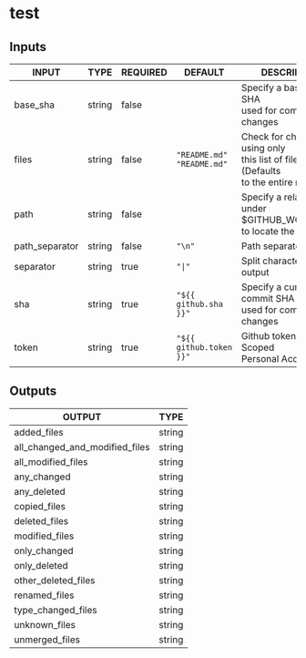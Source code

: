 # test

## Inputs

<!-- AUTO-DOC-INPUT:START - Do not remove or modify this section -->

|     INPUT      |  TYPE  | REQUIRED |              DEFAULT               |                                     DESCRIPTION                                     |
|----------------|--------|----------|------------------------------------|-------------------------------------------------------------------------------------|
|    base_sha    | string |  false   |                                    |               Specify a base commit SHA<br>used for comparing changes               |
|     files      | string |  false   | `"README.md"`<br>`"README.md"`<br> | Check for changes using only<br>this list of files (Defaults<br>to the entire repo) |
|      path      | string |  false   |                                    |   Specify a relative path under<br>$GITHUB_WORKSPACE to locate the repository<br>   |
| path_separator | string |  false   |               `"\n"`               |                                   Path separator                                    |
|   separator    | string |   true   |               `"\|"`               |                        Split character for array output<br>                         |
|      sha       | string |   true   |       `"${{ github.sha }}"`        |             Specify a current commit SHA<br>used for comparing changes              |
|     token      | string |   true   |      `"${{ github.token }}"`       |                Github token or Repo Scoped<br>Personal Access Token                 |

<!-- AUTO-DOC-INPUT:END -->

## Outputs

<!-- AUTO-DOC-OUTPUT:START - Do not remove or modify this section -->

|             OUTPUT             |  TYPE  |
|--------------------------------|--------|
|          added_files           | string |
| all_changed_and_modified_files | string |
|       all_modified_files       | string |
|          any_changed           | string |
|          any_deleted           | string |
|          copied_files          | string |
|         deleted_files          | string |
|         modified_files         | string |
|          only_changed          | string |
|          only_deleted          | string |
|      other_deleted_files       | string |
|         renamed_files          | string |
|       type_changed_files       | string |
|         unknown_files          | string |
|         unmerged_files         | string |

<!-- AUTO-DOC-OUTPUT:END -->
